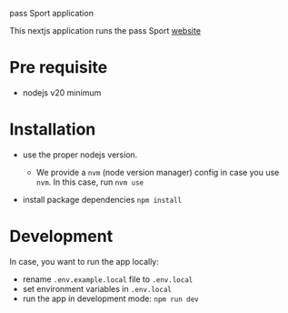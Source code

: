 pass Sport application

This nextjs application runs the pass Sport [website](https://pass.sports.gouv.fr/)

# Pre requisite

- nodejs v20 minimum

# Installation

- use the proper nodejs version.

  - We provide a `nvm` (node version manager) config in case you use `nvm`. In this case, run `nvm use`

- install package dependencies
  `npm install`

# Development

In case, you want to run the app locally:

- rename `.env.example.local` file to `.env.local`
- set environment variables in `.env.local`
- run the app in development mode: `npm run dev`
